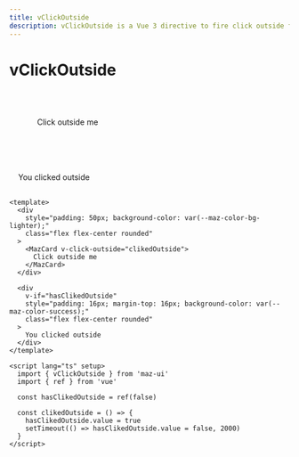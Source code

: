 ```yaml
---
title: vClickOutside
description: vClickOutside is a Vue 3 directive to fire click outside from a html element
---
```


# vClickOutside

<div
  style="padding: 50px; background-color: var(--maz-color-bg-lighter);"
  class="flex flex-center rounded"
>
  <MazCard v-click-outside="clikedOutside">
    Click outside me
  </MazCard>
</div>

<div
  v-if="hasClikedOutside"
  style="padding: 16px; margin-top: 16px; background-color: var(--maz-color-success);"
  class="flex flex-center rounded"
>
  You clicked outside
</div>

<script lang="ts" setup>
  import { vClickOutside } from 'maz-ui'
  import { ref } from 'vue'

  const hasClikedOutside = ref(false)

  const clikedOutside = () => {
    hasClikedOutside.value = true
    setTimeout(() => hasClikedOutside.value = false, 2000)
  }
</script>

```vue
<template>
  <div
    style="padding: 50px; background-color: var(--maz-color-bg-lighter);"
    class="flex flex-center rounded"
  >
    <MazCard v-click-outside="clikedOutside">
      Click outside me
    </MazCard>
  </div>

  <div
    v-if="hasClikedOutside"
    style="padding: 16px; margin-top: 16px; background-color: var(--maz-color-success);"
    class="flex flex-center rounded"
  >
    You clicked outside
  </div>
</template>

<script lang="ts" setup>
  import { vClickOutside } from 'maz-ui'
  import { ref } from 'vue'

  const hasClikedOutside = ref(false)

  const clikedOutside = () => {
    hasClikedOutside.value = true
    setTimeout(() => hasClikedOutside.value = false, 2000)
  }
</script>
```